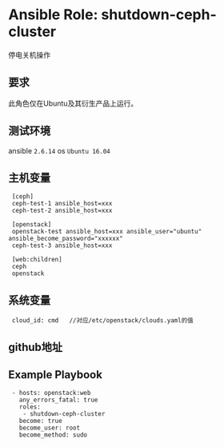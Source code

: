 # Ansible Role: shutdown-ceph-cluster

停电关机操作

## 要求

此角色仅在Ubuntu及其衍生产品上运行。

## 测试环境

ansible `2.6.14`
os `Ubuntu 16.04`

## 主机变量
     [ceph]
     ceph-test-1 ansible_host=xxx
     ceph-test-2 ansible_host=xxx

     [openstack]
     openstack-test ansible_host=xxx ansible_user="ubuntu" ansible_become_password="xxxxxx" 
     ceph-test-3 ansible_host=xxx 

     [web:children]
     ceph
     openstack
	
## 系统变量
     cloud_id: cmd   //对应/etc/openstack/clouds.yaml的值

## github地址

## Example Playbook
     - hosts: openstack:web
       any_errors_fatal: true
       roles:
        - shutdown-ceph-cluster
       become: true
       become_user: root
       become_method: sudo
	   
